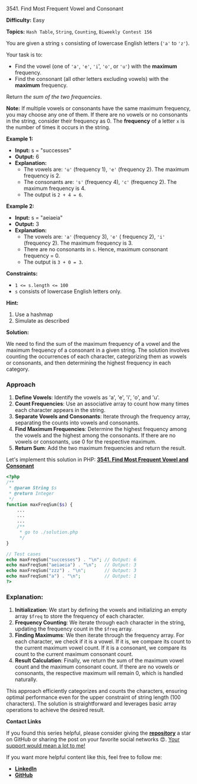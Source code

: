 3541\. Find Most Frequent Vowel and Consonant

**Difficulty:** Easy

**Topics:** `Hash Table`, `String`, `Counting`, `Biweekly Contest 156`

You are given a string `s` consisting of lowercase English letters (`'a'` to `'z'`).

Your task is to:

- Find the vowel (one of `'a'`, `'e'`, `'i`', `'o'`, or `'u'`) with the **maximum** frequency.
- Find the consonant (all other letters excluding vowels) with the **maximum** frequency.

Return _the sum of the two frequencies_.

**Note:** If multiple vowels or consonants have the same maximum frequency, you may choose any one of them. If there are no vowels or no consonants in the string, consider their frequency as 0.
The **frequency** of a letter `x` is the number of times it occurs in the string.

**Example 1:**

- **Input:** s = "successes"
- **Output:** 6
- **Explanation:**
  - The vowels are: `'u'` (frequency 1), `'e'` (frequency 2). The maximum frequency is 2.
  - The consonants are: `'s'` (frequency 4), `'c'` (frequency 2). The maximum frequency is 4.
  - The output is `2 + 4 = 6`.


**Example 2:**

- **Input:** s = "aeiaeia"
- **Output:** 3
- **Explanation:**
  - The vowels are: `'a'` (frequency 3), `'e'` ( frequency 2), `'i'` (frequency 2). The maximum frequency is 3.
  - There are no consonants in `s`. Hence, maximum consonant frequency = 0.
  - The output is `3 + 0 = 3`.


**Constraints:**


- `1 <= s.length <= 100`
- `s` consists of lowercase English letters only.



**Hint:**
1. Use a hashmap
2. Simulate as described






**Solution:**

We need to find the sum of the maximum frequency of a vowel and the maximum frequency of a consonant in a given string. The solution involves counting the occurrences of each character, categorizing them as vowels or consonants, and then determining the highest frequency in each category.

### Approach
1. **Define Vowels**: Identify the vowels as 'a', 'e', 'i', 'o', and 'u'.
2. **Count Frequencies**: Use an associative array to count how many times each character appears in the string.
3. **Separate Vowels and Consonants**: Iterate through the frequency array, separating the counts into vowels and consonants.
4. **Find Maximum Frequencies**: Determine the highest frequency among the vowels and the highest among the consonants. If there are no vowels or consonants, use 0 for the respective maximum.
5. **Return Sum**: Add the two maximum frequencies and return the result.

Let's implement this solution in PHP: **[3541. Find Most Frequent Vowel and Consonant](https://github.com/mah-shamim/leet-code-in-php/tree/main/algorithms/003541-find-most-frequent-vowel-and-consonant/solution.php)**

```php
<?php
/**
 * @param String $s
 * @return Integer
 */
function maxFreqSum($s) {
    ...
    ...
    ...
    /**
     * go to ./solution.php
     */
}

// Test cases
echo maxFreqSum("successes") . "\n"; // Output: 6
echo maxFreqSum("aeiaeia") . "\n";   // Output: 3
echo maxFreqSum("zzz") . "\n";       // Output: 3
echo maxFreqSum("a") . "\n";         // Output: 1
?>
```

### Explanation:

1. **Initialization**: We start by defining the vowels and initializing an empty array `$freq` to store the frequency of each character.
2. **Frequency Counting**: We iterate through each character in the string, updating the frequency count in the `$freq` array.
3. **Finding Maximums**: We then iterate through the frequency array. For each character, we check if it is a vowel. If it is, we compare its count to the current maximum vowel count. If it is a consonant, we compare its count to the current maximum consonant count.
4. **Result Calculation**: Finally, we return the sum of the maximum vowel count and the maximum consonant count. If there are no vowels or consonants, the respective maximum will remain 0, which is handled naturally.

This approach efficiently categorizes and counts the characters, ensuring optimal performance even for the upper constraint of string length (100 characters). The solution is straightforward and leverages basic array operations to achieve the desired result.

**Contact Links**

If you found this series helpful, please consider giving the **[repository](https://github.com/mah-shamim/leet-code-in-php)** a star on GitHub or sharing the post on your favorite social networks 😍. [Your support would mean a lot to me!](https://jackaltimer.com/hzk8jsphf8?key=5ba736283dafd7f94a84865e3cc3d775)

If you want more helpful content like this, feel free to follow me:

- **[LinkedIn](https://www.linkedin.com/in/arifulhaque/)**
- **[GitHub](https://github.com/mah-shamim)**